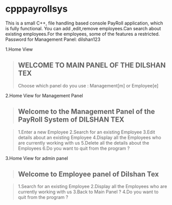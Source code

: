 # cpppayrollsys
This is a small C++, file handling based console PayRoll application, which is fully functional.
You can add ,edit,remove employees.Can search about existing employees.For the employees, some of the features a restricted.
Password for Management Panel: dilshan123

1.Home View

>WELCOME TO MAIN PANEL OF THE DILSHAN TEX
>--------------------------------------------------------------
>Choose which panel do you use : Management[m] or Employee[e] 


2.Home View for Management Panel

>Welcome to the Management Panel of the PayRoll System of DILSHAN TEX
>--------------------------------------------------------------

>1.Enter a new Employee
>2.Search for an existing Employee
>3.Edit details about an existing Employee
>4.Display all the Employees who are currently working with us
>5.Delete all the details about the Employees
>6.Do you want to quit from the program ? 



3.Home View for admin panel


>Welcome to Employee panel of Dilshan Tex
>--------------------------------------------------------------

>1.Search for an existing Employee
>2.Display all the Employees who are currently working with us
>3.Back to Main Panel ?
>4.Do you want to quit from the program ?




